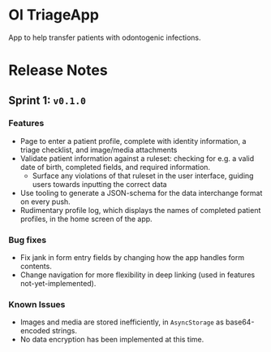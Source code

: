 # OI TriageApp

App to help transfer patients with odontogenic infections.

# Release Notes

## Sprint 1: `v0.1.0`

### Features

- Page to enter a patient profile, complete with identity information, a triage checklist, and image/media attachments
- Validate patient information against a ruleset: checking for e.g. a valid date of birth, completed fields, and required information.
  - Surface any violations of that ruleset in the user interface, guiding users towards inputting the correct data
- Use tooling to generate a JSON-schema for the data interchange format on every push.
- Rudimentary profile log, which displays the names of completed patient profiles, in the home screen of the app.

### Bug fixes

- Fix jank in form entry fields by changing how the app handles form contents.
- Change navigation for more flexibility in deep linking (used in features not-yet-implemented).

### Known Issues

- Images and media are stored inefficiently, in `AsyncStorage` as base64-encoded strings.
- No data encryption has been implemented at this time.
